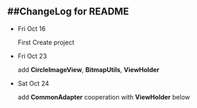##ChangeLog for README
------

- Fri Oct 16

    First Create project
    
- Fri Oct 23

    add **CircleImageView**, **BitmapUtils**, **ViewHolder**
    
- Sat Oct 24

    add **CommonAdapter** cooperation with **ViewHolder** below